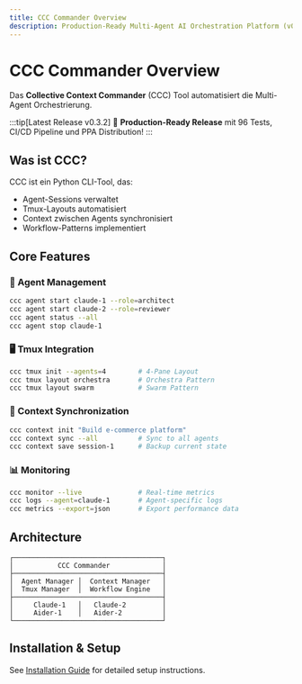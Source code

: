 ```yaml
---
title: CCC Commander Overview
description: Production-Ready Multi-Agent AI Orchestration Platform (v0.3.2)
---
```


# CCC Commander Overview

Das **Collective Context Commander** (CCC) Tool automatisiert die Multi-Agent Orchestrierung.

:::tip[Latest Release v0.3.2]
🎉 **Production-Ready Release** mit 96 Tests, CI/CD Pipeline und PPA Distribution!
:::

## Was ist CCC?

CCC ist ein Python CLI-Tool, das:
- Agent-Sessions verwaltet
- Tmux-Layouts automatisiert
- Context zwischen Agents synchronisiert
- Workflow-Patterns implementiert

## Core Features

### 🚀 Agent Management
```bash
ccc agent start claude-1 --role=architect
ccc agent start claude-2 --role=reviewer
ccc agent status --all
ccc agent stop claude-1
```

### 🖥️ Tmux Integration
```bash
ccc tmux init --agents=4        # 4-Pane Layout
ccc tmux layout orchestra       # Orchestra Pattern
ccc tmux layout swarm           # Swarm Pattern
```

### 🔄 Context Synchronization
```bash
ccc context init "Build e-commerce platform"
ccc context sync --all          # Sync to all agents
ccc context save session-1      # Backup current state
```

### 📊 Monitoring
```bash
ccc monitor --live              # Real-time metrics
ccc logs --agent=claude-1       # Agent-specific logs
ccc metrics --export=json       # Export performance data
```

## Architecture

```
┌─────────────────────────────────────┐
│           CCC Commander             │
├─────────────────────────────────────┤
│  Agent Manager │  Context Manager   │
│  Tmux Manager  │  Workflow Engine   │
├─────────────────────────────────────┤
│     Claude-1   │   Claude-2         │
│     Aider-1    │   Aider-2          │
└─────────────────────────────────────┘
```

## Installation & Setup

See [Installation Guide](/ccc/installation/) for detailed setup instructions.